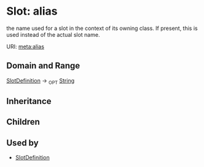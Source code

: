 # Slot: alias


the name used for a slot in the context of its owning class.  If present, this is used instead of the actual slot name.

URI: [meta:alias](https://w3id.org/biolink/biolinkml/meta/alias)
## Domain and Range

[SlotDefinition](SlotDefinition.md) ->  <sub>OPT</sub> [String](String.md)
## Inheritance

## Children

## Used by

 * [SlotDefinition](SlotDefinition.md)
